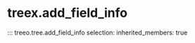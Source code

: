 
# treex.add_field_info

::: treeo.tree.add_field_info
    selection:
        inherited_members: true